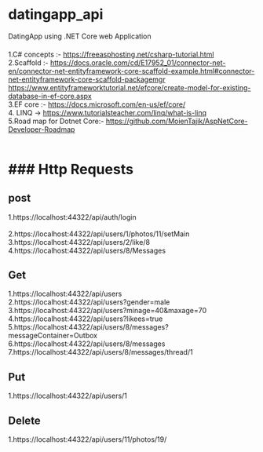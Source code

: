# datingapp_api
DatingApp using .NET Core web Application
####
1.C# concepts :- https://freeasphosting.net/csharp-tutorial.html<br/>
2.Scaffold :- https://docs.oracle.com/cd/E17952_01/connector-net-en/connector-net-entityframework-core-scaffold-example.html#connector-net-entityframework-core-scaffold-packagemgr<br/>
https://www.entityframeworktutorial.net/efcore/create-model-for-existing-database-in-ef-core.aspx<br/>
3.EF core :-  https://docs.microsoft.com/en-us/ef/core/<br/>
4. LINQ -> https://www.tutorialsteacher.com/linq/what-is-linq <br/>
5.Road map for Dotnet Core:- https://github.com/MoienTajik/AspNetCore-Developer-Roadmap<br/><br/>

# ### Http Requests
## post
1.https://localhost:44322/api/auth/login<br/><br/>
2.https://localhost:44322/api/users/1/photos/11/setMain<br/>
3.https://localhost:44322/api/users/2/like/8<br/>
4.https://localhost:44322/api/users/8/Messages<br/>
## Get
1.https://localhost:44322/api/users<br/>
2.https://localhost:44322/api/users?gender=male<br/>
3.https://localhost:44322/api/users?minage=40&maxage=70<br/>
4.https://localhost:44322/api/users?likees=true<br/>
5.https://localhost:44322/api/users/8/messages?messageContainer=Outbox<br/>
6.https://localhost:44322/api/users/8/messages<br/>
7.https://localhost:44322/api/users/8/messages/thread/1<br/>
## Put
1.https://localhost:44322/api/users/1<br/>
## Delete
1.https://localhost:44322/api/users/11/photos/19/<br/>
